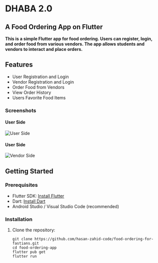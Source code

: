 # DHABA 2.0
## A Food Ordering App on Flutter

**This is a simple Flutter app for food ordering. Users can register, login, and order food from various vendors. The app allows students and vendors to interact and place orders.**

## Features

- User Registration and Login
- Vendor Registration and Login
- Order Food from Vendors
- View Order History
- Users Favorite Food Items

 ### Screenshots

#### User Side

![User Side](https://github.com/hasan-zahid-code/Food-ordering-for-fastians/blob/main/screens/User%20Side.png) 

#### User Side

![Vendor Side](https://github.com/hasan-zahid-code/Food-ordering-for-fastians/blob/main/screens/Vendor%20Side.png) 

## Getting Started

### Prerequisites

- Flutter SDK: [Install Flutter](https://flutter.dev/docs/get-started/install)
- Dart: [Install Dart](https://dart.dev/get-dart)
- Android Studio / Visual Studio Code (recommended)

### Installation

1. Clone the repository:
   ```
   git clone https://github.com/hasan-zahid-code/food-ordering-for-fastians.git
   cd food-ordering-app
   flutter pub get
   flutter run
   ```

